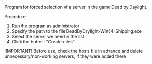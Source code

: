Program for forced selection of a server in the game Dead by Daylight.

Procedure:
1. Run the program as administrator
2. Specify the path to the file DeadByDaylight-Win64-Shipping.exe
3. Select the server we need in the list
4. Click the button: "Create rules"

!IMPORTANT!
Before use, check the hosts file in advance and delete unnecessary/non-working servers, if they were added there
